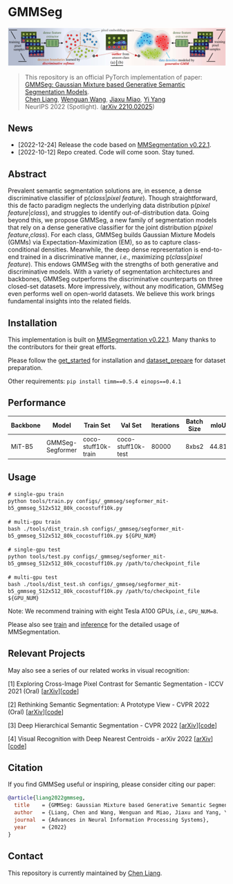 # GMMSeg

![](assets/discriminative-vs-generative.png)

> This repository is an official PyTorch implementation of paper:<br>
> [GMMSeg: Gaussian Mixture based Generative Semantic Segmentation Models](https://arxiv.org/abs/2210.02025).<br>
> [Chen Liang](https://leonnnop.github.io/), [Wenguan Wang](https://sites.google.com/view/wenguanwang/), [Jiaxu Miao](https://scholar.google.com/citations?user=kQ-FWd8AAAAJ&hl=en), [Yi Yang](https://scholar.google.com/citations?user=RMSuNFwAAAAJ&hl=zh-CN) <br>
> NeurIPS 2022 (Spotlight). ([arXiv 2210.02025](https://arxiv.org/abs/2210.02025))

## News
- [2022-12-24] Release the code based on [MMSegmentation v0.22.1](https://github.com/open-mmlab/mmsegmentation/tree/v0.22.1).
- [2022-10-12] Repo created. Code will come soon. Stay tuned.

## Abstract
Prevalent semantic segmentation solutions are, in essence, a dense discriminative classifier of p(*class*|*pixel feature*). Though straightforward, this de facto paradigm neglects the underlying data distribution p(*pixel feature*|*class*), and struggles to identify out-of-distribution data. Going beyond this, we propose GMMSeg, a new family of segmentation models that rely on a dense generative classifier for the joint distribution p(*pixel feature*,*class*). For each class, GMMSeg builds Gaussian Mixture Models (GMMs) via Expectation-Maximization (EM), so as to capture class-conditional densities. Meanwhile, the deep dense representation is end-to-end trained in a discriminative manner, *i.e.*, maximizing p(*class*|*pixel feature*). This endows GMMSeg with the strengths of both generative and discriminative models. With a variety of segmentation architectures and backbones, GMMSeg outperforms the discriminative counterparts on three closed-set datasets. More impressively, without any modification, GMMSeg even performs well on open-world datasets. We believe this work brings fundamental insights into the related fields.

## Installation
This implementation is built on [MMSegmentation v0.22.1](https://github.com/open-mmlab/mmsegmentation/tree/v0.22.1). Many thanks to the contributors for their great efforts.

Please follow the [get_started](https://github.com/open-mmlab/mmsegmentation/blob/master/docs/en/get_started.md#installation) for installation and [dataset_prepare](https://github.com/open-mmlab/mmsegmentation/blob/master/docs/en/dataset_prepare.md#prepare-datasets) for dataset preparation.

Other requirements: `pip install timm==0.5.4 einops==0.4.1`

## Performance
| Backbone  | Model      | Train Set | Val Set | Iterations | Batch Size | mIoU  | Log | CKPT | Config |
| --------- | ---------- | --------- | ------- | ---------- | ---------- | ----- | --- | ----   | ----   |
| MiT-B5 | GMMSeg-Segformer |coco-stuff10k-train     |coco-stuff10k-test     | 80000      | 8xbs2          | 44.81 | [log](https://github.com/leonnnop/release-weights/releases/download/v.neurips22/20221029_173957.log) | [ckpt](https://github.com/leonnnop/release-weights/releases/download/v.neurips22/GMMSeg-Segformer-b5-512x512-80k-cocostuff10k.pth) | [cfg](https://github.com/leonnnop/release-weights/releases/download/v.neurips22/segformer_mit-b5_gmmseg_512x512_80k_cocostuff10k.py) |

## Usage
```shell
# single-gpu train
python tools/train.py configs/_gmmseg/segformer_mit-b5_gmmseg_512x512_80k_cocostuff10k.py 

# multi-gpu train
bash ./tools/dist_train.sh configs/_gmmseg/segformer_mit-b5_gmmseg_512x512_80k_cocostuff10k.py ${GPU_NUM}

# single-gpu test
python tools/test.py configs/_gmmseg/segformer_mit-b5_gmmseg_512x512_80k_cocostuff10k.py /path/to/checkpoint_file

# multi-gpu test
bash ./tools/dist_test.sh configs/_gmmseg/segformer_mit-b5_gmmseg_512x512_80k_cocostuff10k.py /path/to/checkpoint_file ${GPU_NUM}
```
Note: We recommend training with eight Tesla A100 GPUs, *i.e.*, `GPU_NUM=8`.

Please also see [train](https://github.com/open-mmlab/mmsegmentation/blob/master/docs/en/train.md) and [inference](https://github.com/open-mmlab/mmsegmentation/blob/master/docs/en/inference.md) for the detailed usage of MMSegmentation.

## Relevant Projects

May also see a series of our related works in visual recognition: 

[1] Exploring Cross-Image Pixel Contrast for Semantic Segmentation - ICCV 2021 (Oral) [[arXiv](https://arxiv.org/abs/2101.11939)][[code](https://github.com/tfzhou/ContrastiveSeg)]

[2] Rethinking Semantic Segmentation: A Prototype View - CVPR 2022 (Oral) [[arXiv](https://arxiv.org/abs/2203.15102)][[code](https://github.com/tfzhou/ProtoSeg)]

[3] Deep Hierarchical Semantic Segmentation - CVPR 2022 [[arXiv](https://arxiv.org/abs/2203.14335)][[code](https://github.com/lingorX/HieraSeg)]

[4] Visual Recognition with Deep Nearest Centroids - arXiv 2022 [[arXiv](https://arxiv.org/abs/2209.07383)][[code](https://github.com/ChengHan111/DNC)]

## Citation

If you find GMMSeg useful or inspiring, please consider citing our paper:

```bibtex
@article{liang2022gmmseg,
  title    = {GMMSeg: Gaussian Mixture based Generative Semantic Segmentation Models},
  author   = {Liang, Chen and Wang, Wenguan and Miao, Jiaxu and Yang, Yi},
  journal  = {Advances in Neural Information Processing Systems},
  year     = {2022}
}
```

## Contact

This repository is currently maintained by [Chen Liang](mailto:leonnnop@gmail.com).
